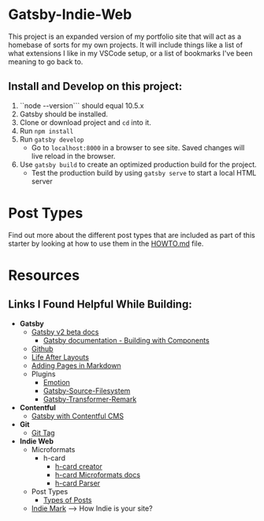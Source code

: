# Gatsby-Indie-Web

This project is an expanded version of my portfolio site that will act as a homebase of sorts for my own projects. It will include things like a list of what extensions I like in my VSCode setup, or a list of bookmarks I've been meaning to go back to. 

## Install and Develop on this project: 
1. ``node --version``` should equal 10.5.x
2. Gatsby should be installed.
3. Clone or download project and ```cd``` into it.
4. Run ```npm install```
5. Run ```gatsby develop```
    - Go to ```localhost:8000``` in a browser to see site. Saved changes will live reload in the browser.
6. Use ```gatsby build``` to create an optimized production build for the project.
    - Test the production build by using ```gatsby serve``` to start a local HTML server

# Post Types
Find out more about the different post types that are included as part of this starter by looking at how to use them in the [HOWTO.md](HOWTO.md/#post-types) file.

# Resources

## Links I Found Helpful While Building:
- **Gatsby**
    - [Gatsby v2 beta docs](https://next.gatsbyjs.org/docs/)
        - [Gatsby documentation - Building with Components](https://www.gatsbyjs.org/docs/building-with-components/)
    - [Github](https://github.com/gatsbyjs/gatsby)
    - [Life After Layouts](https://next.gatsbyjs.org/blog/2018-06-08-life-after-layouts/)
    - [Adding Pages in Markdown](https://next.gatsbyjs.org/docs/adding-markdown-pages/)
    - Plugins
        - [Emotion](https://next.gatsbyjs.org/packages/gatsby-plugin-emotion/)
        - [Gatsby-Source-Filesystem](https://next.gatsbyjs.org/packages/gatsby-source-filesystem/#gatsby-source-filesystem)
        - [Gatsby-Transformer-Remark](https://next.gatsbyjs.org/packages/gatsby-transformer-remark/)
- **Contentful**
    - [Gatsby with Contentful CMS](https://codebushi.com/gatsby-with-contentful-cms/)
- **Git**
    - [Git Tag](https://git-scm.com/book/en/v2/Git-Basics-Tagging)
- **Indie Web**
    - Microformats
        - h-card
            - [h-card creator](microformats.org/code/hcard/creator)
            - [h-card Microformats docs](http://microformats.org/wiki/h-card)
            - [h-card Parser](http://pin13.net/mf2/)
    - Post Types
        - [Types of Posts](https://indieweb.org/posts#Types_of_Posts)
    - [Indie Mark](https://indieweb.org/IndieMark) --> How Indie is your site?


